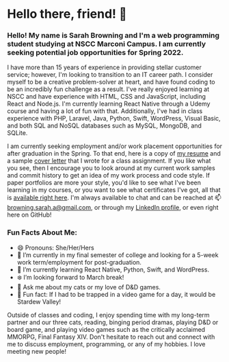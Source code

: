 # Hello there, friend! 👋

### Hello! My name is Sarah Browning and I'm a web programming student studying at NSCC Marconi Campus. I am currently seeking potential job opportunities for Spring 2022.

I have more than 15 years of experience in providing stellar customer service; however, I'm looking to transition to an IT career path. I consider myself to be a creative problem-solver at heart, and have found coding to be an incredibly fun challenge as a result. I've really enjoyed learning at NSCC and have experience with HTML, CSS and JavaScript, including React and Node.js. I'm currently learning React Native through a Udemy course and having a lot of fun with that. Additionally, I've had in class experience with PHP, Laravel, Java, Python, Swift, WordPress, Visual Basic, and both SQL and NoSQL databases such as MySQL, MongoDB, and SQLite.

I am currently seeking employment and/or work placement opportunities for after graduation in the Spring. To that end, here is a copy of [my resume](https://github.com/sarah-browning/sarah-browning/blob/1600c9dc5c252a5d04e292ccdfd15c24eda0d79a/Sample%20Junior%20Web%20Developer%20Resume.pdf) and a sample [cover letter](https://github.com/sarah-browning/sarah-browning/blob/1600c9dc5c252a5d04e292ccdfd15c24eda0d79a/Sample%20Junior%20Web%20Developer%20Letter.pdf) that I wrote for a class assignment. If you like what you see, then I encourage you to look around at my current work samples and commit history to get an idea of my work process and code style. If paper portfolios are more your style, you'd like to see what I've been learning in my courses, or you want to see what certificates I've got, all that is [available right here](https://github.com/sarah-browning/sarah-browning/files/7653054/Portfolio-Y2-2021.pdf). I'm always available to chat and can be reached at 📫 browning.sarah.a@gmail.com, or through my [LinkedIn profile](https://www.linkedin.com/in/sarah-browning-dev/), or even right here on GitHub!

### Fun Facts About Me:
- 😄 Pronouns: She/Her/Hers
- 🔭 I’m currently in my final semester of college and looking for a 5-week work term/employment for post-graduation.
- 🌱 I’m currently learning React Native, Python, Swift, and WordPress.
- :snowflake: I’m looking forward to March break!
- 💬 Ask me about my cats or my love of D&D games.
- 🐔 Fun fact: If I had to be trapped in a video game for a day, it would be Stardew Valley!

Outside of classes and coding, I enjoy spending time with my long-term partner and our three cats, reading, binging period dramas, playing D&D or board game, and playing video games such as the critically acclaimed MMORPG, Final Fantasy XIV. Don't hesitate to reach out and connect with me to discuss employment, programming, or any of my hobbies. I love meeting new people!

